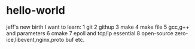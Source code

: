 # hello-world
jeff's new birth
I want to learn:
1 git
2 githup
3 make
4 make file
5 gcc,g++ and parameters
6 cmake
7 epoll and tcp/ip essential
8 open-source zero-ice,libevent,nginx,proto buf etc.
